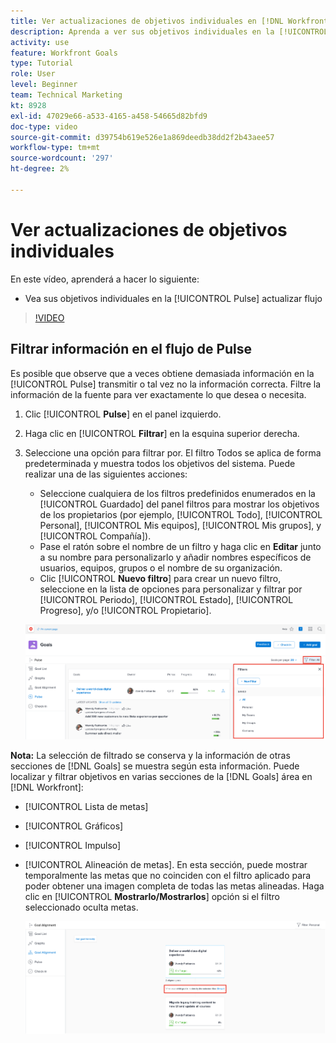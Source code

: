 ```yaml
---
title: Ver actualizaciones de objetivos individuales en [!DNL Workfront Goals]
description: Aprenda a ver sus objetivos individuales en la [!UICONTROL Pulse] actualizar flujo en [!DNL Goals].
activity: use
feature: Workfront Goals
type: Tutorial
role: User
level: Beginner
team: Technical Marketing
kt: 8928
exl-id: 47029e66-a533-4165-a458-54665d82bfd9
doc-type: video
source-git-commit: d39754b619e526e1a869deedb38dd2f2b43aee57
workflow-type: tm+mt
source-wordcount: '297'
ht-degree: 2%

---
```


# Ver actualizaciones de objetivos individuales

En este vídeo, aprenderá a hacer lo siguiente:

* Vea sus objetivos individuales en la [!UICONTROL Pulse] actualizar flujo

>[!VIDEO](https://video.tv.adobe.com/v/335200/?quality=12)

## Filtrar información en el flujo de Pulse

Es posible que observe que a veces obtiene demasiada información en la [!UICONTROL Pulse] transmitir o tal vez no la información correcta. Filtre la información de la fuente para ver exactamente lo que desea o necesita.

1. Clic [!UICONTROL **Pulse**] en el panel izquierdo.
1. Haga clic en [!UICONTROL **Filtrar**] en la esquina superior derecha.
1. Seleccione una opción para filtrar por. El filtro Todos se aplica de forma predeterminada y muestra todos los objetivos del sistema. Puede realizar una de las siguientes acciones:

   * Seleccione cualquiera de los filtros predefinidos enumerados en la [!UICONTROL Guardado] del panel filtros para mostrar los objetivos de los propietarios (por ejemplo, [!UICONTROL Todo], [!UICONTROL Personal], [!UICONTROL Mis equipos], [!UICONTROL Mis grupos], y [!UICONTROL Compañía]).
   * Pase el ratón sobre el nombre de un filtro y haga clic en **Editar** junto a su nombre para personalizarlo y añadir nombres específicos de usuarios, equipos, grupos o el nombre de su organización.
   * Clic [!UICONTROL **Nuevo filtro**] para crear un nuevo filtro, seleccione en la lista de opciones para personalizar y filtrar por [!UICONTROL Periodo], [!UICONTROL Estado], [!UICONTROL Progreso], y/o [!UICONTROL Propietario].

   ![Una imagen de la [!UICONTROL Filtros] panel en [!DNL Workfront Goals]](assets/18-workfront-goals-pulse-stream.png)

**Nota:** La selección de filtrado se conserva y la información de otras secciones de [!DNL Goals] se muestra según esta información. Puede localizar y filtrar objetivos en varias secciones de la [!DNL Goals] área en [!DNL Workfront]:

* [!UICONTROL Lista de metas]
* [!UICONTROL Gráficos]
* [!UICONTROL Impulso]
* [!UICONTROL Alineación de metas]. En esta sección, puede mostrar temporalmente las metas que no coinciden con el filtro aplicado para poder obtener una imagen completa de todas las metas alineadas. Haga clic en [!UICONTROL **Mostrarlo/Mostrarlos**] opción si el filtro seleccionado oculta metas.

   ![](assets/19-workfront-goals-filter-show-it.png)
